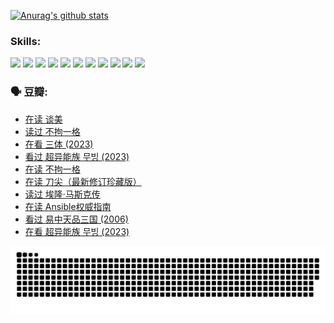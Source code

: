 
[![Anurag's github stats](https://github-readme-stats.vercel.app/api?username=w940853815)](https://github.com/anuraghazra/github-readme-stats)

### Skills:

<code><img height="32" src="https://cdn.jsdelivr.net/npm/simple-icons@v5/icons/python.svg"></code>
<code><img height="32" src="https://cdn.jsdelivr.net/npm/simple-icons@v5/icons/javascript.svg"></code>
<code><img height="32" src="https://cdn.jsdelivr.net/npm/simple-icons@v5/icons/django.svg"></code>
<code><img height="32" src="https://cdn.jsdelivr.net/npm/simple-icons@v5/icons/flask.svg"></code>
<code><img height="32" src="https://cdn.jsdelivr.net/npm/simple-icons@v5/icons/vuetify.svg"></code>
<code><img height="32" src="https://cdn.jsdelivr.net/npm/simple-icons@v5/icons/git.svg"></code>
<code><img height="32" src="https://cdn.jsdelivr.net/npm/simple-icons@v5/icons/docker.svg"></code>
<code><img height="32" src="https://cdn.jsdelivr.net/npm/simple-icons@v5/icons/postgresql.svg"></code>
<code><img height="32" src="https://cdn.jsdelivr.net/npm/simple-icons@v5/icons/elasticsearch.svg"></code>
<code><img height="32" src="https://cdn.jsdelivr.net/npm/simple-icons@v5/icons/macos.svg"></code>
<code><img height="32" src="https://cdn.jsdelivr.net/npm/simple-icons@v5/icons/linux.svg"></code>

### 🗣 豆瓣:

<!-- DOUBAN-ACTIVITIES:START -->
- [在读 谈美](https://www.douban.com/people/136069238/status/4560861771/?_i=11606586)
- [读过 不拘一格](https://www.douban.com/people/136069238/status/4560861445/?_i=11606586)
- [在看 三体‎ (2023)](https://www.douban.com/people/136069238/status/4558185093/?_i=11606586)
- [看过 超异能族 무빙‎ (2023)](https://www.douban.com/people/136069238/status/4556824186/?_i=11606586)
- [在读 不拘一格](https://www.douban.com/people/136069238/status/4541712161/?_i=11606586)
- [在读 刀尖（最新修订珍藏版）](https://www.douban.com/people/136069238/status/4541711339/?_i=11606586)
- [读过 埃隆·马斯克传](https://www.douban.com/people/136069238/status/4541710351/?_i=11606586)
- [在读 Ansible权威指南](https://www.douban.com/people/136069238/status/4539151450/?_i=11606586)
- [看过 易中天品三国‎ (2006)](https://www.douban.com/people/136069238/status/4529910812/?_i=11606586)
- [在看 超异能族 무빙‎ (2023)](https://www.douban.com/people/136069238/status/4527291077/?_i=11606586)
<!-- DOUBAN-ACTIVITIES:END -->


![Snake animation](https://raw.githubusercontent.com/w940853815/w940853815/output/github-contribution-grid-snake.svg)

<!--
**w940853815/w940853815** is a ✨ _special_ ✨ repository because its `README.md` (this file) appears on your GitHub profile.

Here are some ideas to get you started:

- 🔭 I’m currently working on ...
- 🌱 I’m currently learning ...
- 👯 I’m looking to collaborate on ...
- 🤔 I’m looking for help with ...
- 💬 Ask me about ...
- 📫 How to reach me: ...
- 😄 Pronouns: ...
- ⚡ Fun fact: ...
-->
